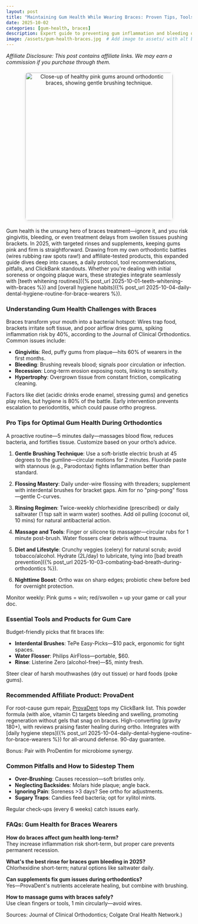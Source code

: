 ```yaml
---
layout: post
title: "Maintaining Gum Health While Wearing Braces: Proven Tips, Tools, and Affiliate Picks for 2025"
date: 2025-10-02
categories: [gum-health, braces]
description: Expert guide to preventing gum inflammation and bleeding during braces treatment, with step-by-step tips, essential tools, and top ClickBank products for healthy gums.
image: /assets/gum-health-braces.jpg  # Add image to assets/ with alt below
---
```


*Affiliate Disclosure: This post contains affiliate links. We may earn a commission if you purchase through them.*

<div style="text-align: center; margin: 20px 0;">
  <img src="{{ site.baseurl }}/assets/gum-health-braces.jpg" alt="Close-up of healthy pink gums around orthodontic braces, showing gentle brushing technique." style="max-width: 600px; height: 400px; border-radius: 8px; box-shadow: 0 2px 8px rgba(0,0,0,0.1);">
</div>

Gum health is the unsung hero of braces treatment—ignore it, and you risk gingivitis, bleeding, or even treatment delays from swollen tissues pushing brackets. In 2025, with targeted rinses and supplements, keeping gums pink and firm is straightforward. Drawing from my own orthodontic battles (wires rubbing raw spots raw!) and affiliate-tested products, this expanded guide dives deep into causes, a daily protocol, tool recommendations, pitfalls, and ClickBank standouts. Whether you're dealing with initial soreness or ongoing plaque wars, these strategies integrate seamlessly with [teeth whitening routines]({% post_url 2025-10-01-teeth-whitening-with-braces %}) and [overall hygiene habits]({% post_url 2025-10-04-daily-dental-hygiene-routine-for-brace-wearers %}).

### Understanding Gum Health Challenges with Braces
Braces transform your mouth into a bacterial hotspot: Wires trap food, brackets irritate soft tissue, and poor airflow dries gums, spiking inflammation risk by 40%, according to the Journal of Clinical Orthodontics. Common issues include:
- **Gingivitis**: Red, puffy gums from plaque—hits 60% of wearers in the first months.
- **Bleeding**: Brushing reveals blood; signals poor circulation or infection.
- **Recession**: Long-term erosion exposing roots, linking to sensitivity.
- **Hypertrophy**: Overgrown tissue from constant friction, complicating cleaning.

Factors like diet (acidic drinks erode enamel, stressing gums) and genetics play roles, but hygiene is 80% of the battle. Early intervention prevents escalation to periodontitis, which could pause ortho progress.

### Pro Tips for Optimal Gum Health During Orthodontics
A proactive routine—5 minutes daily—massages blood flow, reduces bacteria, and fortifies tissue. Customize based on your ortho’s advice.

1. **Gentle Brushing Technique**: Use a soft-bristle electric brush at 45 degrees to the gumline—circular motions for 2 minutes. Fluoride paste with stannous (e.g., Parodontax) fights inflammation better than standard.

2. **Flossing Mastery**: Daily under-wire flossing with threaders; supplement with interdental brushes for bracket gaps. Aim for no "ping-pong" floss—gentle C-curves.

3. **Rinsing Regimen**: Twice-weekly chlorhexidine (prescribed) or daily saltwater (1 tsp salt in warm water) soothes. Add oil pulling (coconut oil, 10 mins) for natural antibacterial action.

4. **Massage and Tools**: Finger or silicone tip massager—circular rubs for 1 minute post-brush. Water flossers clear debris without trauma.

5. **Diet and Lifestyle**: Crunchy veggies (celery) for natural scrub; avoid tobacco/alcohol. Hydrate (2L/day) to lubricate, tying into [bad breath prevention]({% post_url 2025-10-03-combating-bad-breath-during-orthodontics %}).

6. **Nighttime Boost**: Ortho wax on sharp edges; probiotic chew before bed for overnight protection.

Monitor weekly: Pink gums = win; red/swollen = up your game or call your doc.

### Essential Tools and Products for Gum Care
Budget-friendly picks that fit braces life:
- **Interdental Brushes**: TePe Easy-Picks—$10 pack, ergonomic for tight spaces.
- **Water Flosser**: Philips AirFloss—portable, $60.
- **Rinse**: Listerine Zero (alcohol-free)—$5, minty fresh.

Steer clear of harsh mouthwashes (dry out tissue) or hard foods (poke gums).

### Recommended Affiliate Product: ProvaDent
For root-cause gum repair, [ProvaDent](https://hop.clickbank.net/?affiliate=YOUR_CLICKBANK_ID&vendor=provadent) tops my ClickBank list. This powder formula (with aloe, vitamin C) targets bleeding and swelling, promoting regeneration without gels that snag on braces. High-converting (gravity 180+), with reviews praising faster healing during ortho. Integrates with [daily hygiene steps]({% post_url 2025-10-04-daily-dental-hygiene-routine-for-brace-wearers %}) for all-around defense. 90-day guarantee.

Bonus: Pair with ProDentim for microbiome synergy.

### Common Pitfalls and How to Sidestep Them
- **Over-Brushing**: Causes recession—soft bristles only.
- **Neglecting Backsides**: Molars hide plaque; angle back.
- **Ignoring Pain**: Soreness >3 days? See ortho for adjustments.
- **Sugary Traps**: Candies feed bacteria; opt for xylitol mints.

Regular check-ups (every 6 weeks) catch issues early.

### FAQs: Gum Health for Braces Wearers
**How do braces affect gum health long-term?**  
They increase inflammation risk short-term, but proper care prevents permanent recession.

**What's the best rinse for braces gum bleeding in 2025?**  
Chlorhexidine short-term; natural options like saltwater daily.

**Can supplements fix gum issues during orthodontics?**  
Yes—ProvaDent's nutrients accelerate healing, but combine with brushing.

**How to massage gums with braces safely?**  
Use clean fingers or tools, 1 min circularly—avoid wires.

Sources: Journal of Clinical Orthodontics; Colgate Oral Health Network.)

<!-- Comments will load here via Utterances -->